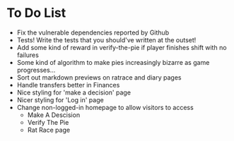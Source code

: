 # To Do List

* Fix the vulnerable dependencies reported by Github
* Tests! Write the tests that you should've written at the outset!
* Add some kind of reward in verify-the-pie if player finishes shift with no failures
* Some kind of algorithm to make pies increasingly bizarre as game progresses...
* Sort out markdown previews on ratrace and diary pages
* Handle transfers better in Finances
* Nice styling for 'make a decision' page
* Nicer styling for 'Log in' page
* Change non-logged-in homepage to allow visitors to access
  - Make A Descision
  - Verify The Pie
  - Rat Race page
